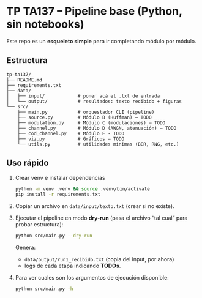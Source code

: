 # TP TA137 – Pipeline base (Python, sin notebooks)

Este repo es un **esqueleto simple** para ir completando módulo por módulo.

## Estructura
```
tp-ta137/
├── README.md
├── requirements.txt
├── data/
│   ├── input/            # poner acá el .txt de entrada
│   └── output/           # resultados: texto recibido + figuras
└── src/
    ├── main.py           # orquestador CLI (pipeline)
    ├── source.py         # Módulo B (Huffman) – TODO
    ├── modulation.py     # Módulo C (modulaciones) – TODO
    ├── channel.py        # Módulo D (AWGN, atenuación) – TODO
    ├── cod_channel.py    # Módulo E - TODO    
    ├── viz.py            # Gráficos – TODO
    └── utils.py          # utilidades mínimas (BER, RNG, etc.)
```

## Uso rápido
1. Crear venv e instalar dependencias
    ```bash
    python -m venv .venv && source .venv/bin/activate
    pip install -r requirements.txt
    ```

2. Copiar un archivo en `data/input/texto.txt` (crear si no existe).

3. Ejecutar el pipeline en modo **dry-run** (pasa el archivo “tal cual” para probar estructura):
    ```bash
    python src/main.py --dry-run
    ```
    Genera:
    - `data/output/run1_recibido.txt` (copia del input, por ahora)
    - logs de cada etapa indicando **TODOs**.

4. Para ver cuales son los argumentos de ejecución disponible:
    ```bash
    python src/main.py -h
    ```
